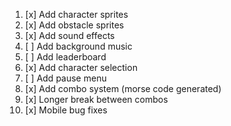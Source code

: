 1. [x] Add character sprites
2. [x] Add obstacle sprites
3. [x] Add sound effects
4. [ ] Add background music
5. [ ] Add leaderboard
6. [x] Add character selection
7. [ ] Add pause menu
8. [x] Add combo system (morse code generated)
9. [x] Longer break between combos
10. [x] Mobile bug fixes